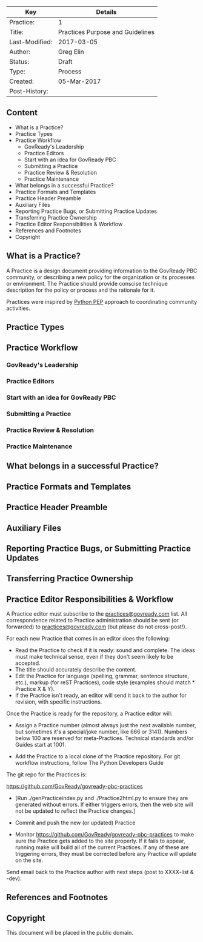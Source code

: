 | Key            | Details                                                                          |
|----------------|----------------------------------------------------------------------------------|
| Practice:      | 1                                                                                |
| Title: 	       | Practices Purpose and Guidelines                                                 |
| Last-Modified: | 2017-03-05                                                                       |
| Author: 	     | Greg Elin <gregelin at govready.com>                                             |
| Status: 	     | Draft                                                                            |
| Type: 	       | Process                                                                          |
| Created: 	     | 05-Mar-2017                                                                      |
| Post-History:  |                                                                                  |


## Content

- What is a Practice?
- Practice Types
- Practice Workflow
  - GovReady's Leadership
  - Practice Editors
  - Start with an idea for GovReady PBC
  - Submitting a Practice
  - Practice Review & Resolution
  - Practice Maintenance
- What belongs in a successful Practice?
- Practice Formats and Templates
- Practice Header Preamble
- Auxiliary Files
- Reporting Practice Bugs, or Submitting Practice Updates
- Transferring Practice Ownership
- Practice Editor Responsibilities & Workflow
- References and Footnotes
- Copyright

## What is a Practice?

A Practice is a design document providing information to the GovReady PBC community, or describing a new policy for the organization or its processes or environment. The Practice should provide conscise technique description for the policy or process and the rationale for it.

Practices were inspired by [Python PEP](https://www.python.org/dev/peps/pep-0001/) approach to coordinating community activities.


## Practice Types

## Practice Workflow

  ### GovReady's Leadership

  ### Practice Editors

  ### Start with an idea for GovReady PBC

  ### Submitting a Practice

  ### Practice Review & Resolution

  ### Practice Maintenance

## What belongs in a successful Practice?

## Practice Formats and Templates

## Practice Header Preamble

## Auxiliary Files

## Reporting Practice Bugs, or Submitting Practice Updates

## Transferring Practice Ownership

## Practice Editor Responsibilities & Workflow

A Practice editor must subscribe to the <practices@govready.com> list. All correspondence related to Practice administration should be sent (or forwarded) to <practices@govready.com> (but please do not cross-post!).

For each new Practice that comes in an editor does the following:

* Read the Practice to check if it is ready: sound and complete. The ideas must make technical sense, even if they don't seem likely to be accepted.
* The title should accurately describe the content.
* Edit the Practice for language (spelling, grammar, sentence structure, etc.), markup (for reST Practices), code style (examples should match * Practice X & Y).
* If the Practice isn't ready, an editor will send it back to the author for revision, with specific instructions.

Once the Practice is ready for the repository, a Practice editor will:

* Assign a Practice number (almost always just the next available number, but sometimes it's a special/joke number, like 666 or 3141). Numbers below 100 are reserved for meta-Practices. Technical standards and/or Guides start at 1001.

* Add the Practice to a local clone of the Practice repository. For git workflow instructions, follow The Python Developers Guide

The git repo for the Practices is:

https://github.com/GovReady/govready-pbc-practices

* [Run ./genPracticeindex.py and ./Practice2html.py <Practice Number> to ensure they are generated without errors. If either triggers errors, then the web site will not be updated to reflect the Practice changes.]

* Commit and push the new (or updated) Practice

* Monitor https://github.com/GovReady/govready-pbc-practices to make sure the Practice gets added to the site properly. If it fails to appear, running make will build all of the current Practices. If any of these are triggering errors, they must be corrected before any Practice will update on the site.

Send email back to the Practice author with next steps (post to XXXX-list & -dev).

## References and Footnotes

## Copyright

This document will be placed in the public domain.
